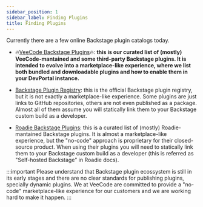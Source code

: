 ```yaml
---
sidebar_position: 1
sidebar_label: Finding Plugins
title: Finding Plugins
---
```


Currently there are a few online Backstage plugin catalogs today.

- 🔥[VeeCode Backstage Plugins](https://plugins.vee.codes/)🔥: **this is our curated list of (mostly) VeeCode-mantained and some third-party Backstage plugins. It is intended to evolve into a marketplace-like experience, where we list both bundled and downloadable plugins and how to enable them in your DevPortal instance.**

- [Backstage Plugin Registry](https://backstage.io/plugins): this is the official Backstage plugin registry, but it is not exactly a marketplace-like experience. Some plugins are just links to GitHub repositories, others are not even published as a package. Almost all of them assume you will statically link them to your Backstage custom build as a developer.

- [Roadie Backstage Plugins](https://roadie.io/backstage/plugins/): this is a curated list of (mostly) Roadie-mantained Backstage plugins. It is almost a marketplace-like experience, but the "no-code" approach is proprietary for their closed-source product. When using their plugins you will need to statically link them to your Backstage custom build as a developer (this is referred as "Self-hosted Backstage" in Roadie docs).

:::important
Please understand that Backstage plugin ecossystem is still in its early stages and there are no clear standards for publishing plugins, specially dynamic plugins. We at VeeCode are committed to provide a "no-code" marketplace-like experience for our customers and we are working hard to make it happen.
:::